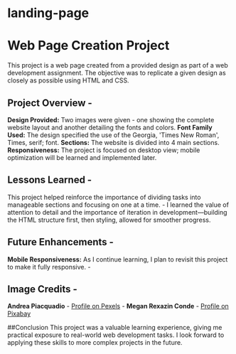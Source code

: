 # landing-page

# Web Page Creation Project 
This project is a web page created from a provided design as part of a web development assignment. The objective was to replicate a given design as closely as possible using HTML and CSS.



## Project Overview - 
**Design Provided:** Two images were given - one showing the complete website layout and another detailing the fonts and colors.
**Font Family Used:** The design specified the use of the Georgia, 'Times New Roman', Times, serif; font. 
**Sections:** The website is divided into 4 main sections.
**Responsiveness:** The project is focused on desktop view; mobile optimization will be learned and implemented later.



## Lessons Learned - 
This project helped reinforce the importance of dividing tasks into manageable sections and focusing on one at a time. - I learned the value of attention to detail and the importance of iteration in development—building the HTML structure first, then styling, allowed for smoother progress. 

## Future Enhancements - 
**Mobile Responsiveness:** As I continue learning, I plan to revisit this project to make it fully responsive. -
 

## Image Credits - 
**Andrea Piacquadio** - [Profile on Pexels](https://www.pexels.com/@olly/) - 
**Megan Rexazin Conde** - [Profile on Pixabay](https://pixabay.com/users/megan_rexazin_conde-6742250/)

##Conclusion
This project was a valuable learning experience, giving me practical exposure to real-world web development tasks. I look forward to applying these skills to more complex projects in the future.

